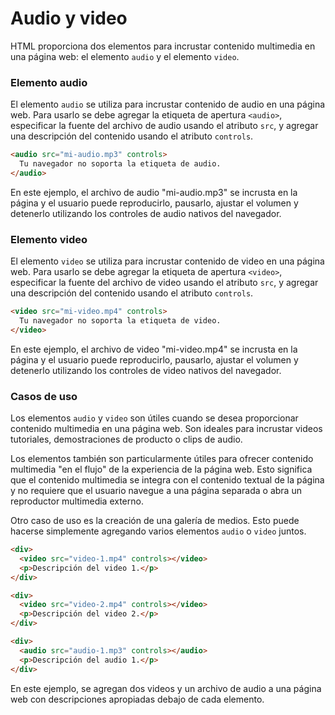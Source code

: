 # Audio y video

HTML proporciona dos elementos para incrustar contenido multimedia en una página web: el elemento `audio` y el elemento `video`.

### Elemento audio

El elemento `audio` se utiliza para incrustar contenido de audio en una página web. Para usarlo se debe agregar la etiqueta de apertura `<audio>`, especificar la fuente del archivo de audio usando el atributo `src`, y agregar una descripción del contenido usando el atributo `controls`.

```html
<audio src="mi-audio.mp3" controls>
  Tu navegador no soporta la etiqueta de audio.
</audio>
```

En este ejemplo, el archivo de audio "mi-audio.mp3" se incrusta en la página y el usuario puede reproducirlo, pausarlo, ajustar el volumen y detenerlo utilizando los controles de audio nativos del navegador.

### Elemento video

El elemento `video` se utiliza para incrustar contenido de video en una página web. Para usarlo se debe agregar la etiqueta de apertura `<video>`, especificar la fuente del archivo de video usando el atributo `src`, y agregar una descripción del contenido usando el atributo `controls`.

```html
<video src="mi-video.mp4" controls>
  Tu navegador no soporta la etiqueta de video.
</video>
```

En este ejemplo, el archivo de video "mi-video.mp4" se incrusta en la página y el usuario puede reproducirlo, pausarlo, ajustar el volumen y detenerlo utilizando los controles de video nativos del navegador.

### Casos de uso

Los elementos `audio` y `video` son útiles cuando se desea proporcionar contenido multimedia en una página web. Son ideales para incrustar videos tutoriales, demostraciones de producto o clips de audio.

Los elementos también son particularmente útiles para ofrecer contenido multimedia "en el flujo" de la experiencia de la página web. Esto significa que el contenido multimedia se integra con el contenido textual de la página y no requiere que el usuario navegue a una página separada o abra un reproductor multimedia externo.

Otro caso de uso es la creación de una galería de medios. Esto puede hacerse simplemente agregando varios elementos `audio` o `video` juntos.

```html
<div>
  <video src="video-1.mp4" controls></video>
  <p>Descripción del video 1.</p>
</div>

<div>
  <video src="video-2.mp4" controls></video>
  <p>Descripción del video 2.</p>
</div>

<div>
  <audio src="audio-1.mp3" controls></audio>
  <p>Descripción del audio 1.</p>
</div>
```

En este ejemplo, se agregan dos videos y un archivo de audio a una página web con descripciones apropiadas debajo de cada elemento.